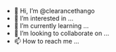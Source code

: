 - 👋 Hi, I’m @clearancethango
- 👀 I’m interested in ...
- 🌱 I’m currently learning ...
- 💞️ I’m looking to collaborate on ...
- 📫 How to reach me ...

<!---
clearancethango/clearancethango is a ✨ special ✨ repository because its `README.md` (this file) appears on your GitHub profile.
You can click the Preview link to take a look at your changes.
--->
